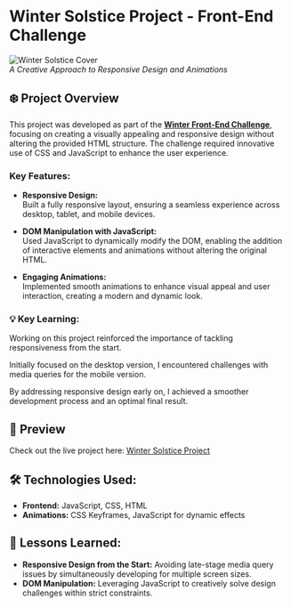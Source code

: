 # Winter Solstice Project - Front-End Challenge

![Winter Solstice Cover](https://res.cloudinary.com/dt9pviq34/image/upload/v1736731397/mfynwp3lri9pl7ujg8da.png)  
*A Creative Approach to Responsive Design and Animations*

## ❄️ Project Overview

This project was developed as part of the [**Winter Front-End Challenge**](https://dev.to/t/frontendchallenge), focusing on creating a visually appealing and responsive design without altering the provided HTML structure. The challenge required innovative use of CSS and JavaScript to enhance the user experience.

### Key Features:
- **Responsive Design:**  
  Built a fully responsive layout, ensuring a seamless experience across desktop, tablet, and mobile devices.
  
- **DOM Manipulation with JavaScript:**  
  Used JavaScript to dynamically modify the DOM, enabling the addition of interactive elements and animations without altering the original HTML.

- **Engaging Animations:**  
  Implemented smooth animations to enhance visual appeal and user interaction, creating a modern and dynamic look.

### 💡 Key Learning:
Working on this project reinforced the importance of tackling responsiveness from the start. 

Initially focused on the desktop version, I encountered challenges with media queries for the mobile version. 

By addressing responsive design early on, I achieved a smoother development process and an optimal final result.

## 🌟 Preview

Check out the live project here: [Winter Solstice Project](https://efrontinan.github.io/Winter-Solstice)

## 🛠️ Technologies Used:
- **Frontend:** JavaScript, CSS, HTML
- **Animations:** CSS Keyframes, JavaScript for dynamic effects

## 🚀 Lessons Learned:
- **Responsive Design from the Start:** Avoiding late-stage media query issues by simultaneously developing for multiple screen sizes.
- **DOM Manipulation:** Leveraging JavaScript to creatively solve design challenges within strict constraints.

